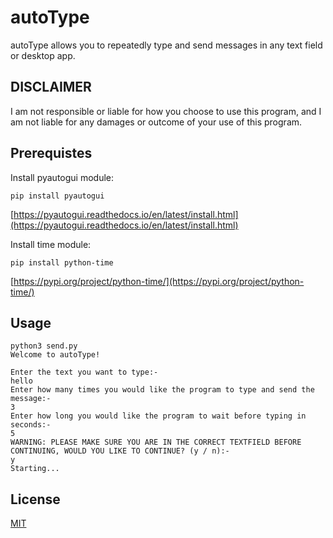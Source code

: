 # autoType

autoType allows you to repeatedly type and send messages in any text field or desktop app.

## DISCLAIMER

I am not responsible or liable for how you choose to use this program, and I am not liable for any damages or outcome of your use of this program.

## Prerequistes
Install pyautogui module:
```shell
pip install pyautogui
```
[https://pyautogui.readthedocs.io/en/latest/install.html](https://pyautogui.readthedocs.io/en/latest/install.html)

Install time module:
```shell
pip install python-time
```
[https://pypi.org/project/python-time/](https://pypi.org/project/python-time/)

## Usage
```shell
python3 send.py
Welcome to autoType!

Enter the text you want to type:-
hello
Enter how many times you would like the program to type and send the message:-
3
Enter how long you would like the program to wait before typing in seconds:-
5
WARNING: PLEASE MAKE SURE YOU ARE IN THE CORRECT TEXTFIELD BEFORE CONTINUING, WOULD YOU LIKE TO CONTINUE? (y / n):-
y
Starting...

```

## License
[MIT](https://choosealicense.com/licenses/mit/)
